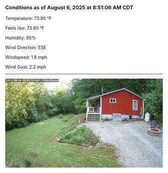 ### Conditions as of August 6, 2025 at 8:51:06 AM CDT 

Temperature: 73.90 &deg;F

Feels like: 73.90 &deg;F

Humidity: 95%

Wind Direction: ESE

Windspeed: 1.8 mph

Wind Gust: 2.2 mph

---

<img src="./images/latest.jpeg"/>

